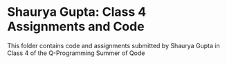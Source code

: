 # Shaurya Gupta: Class 4 Assignments and Code
This folder contains code and assignments submitted by Shaurya Gupta in Class 4 of the Q-Programming Summer of Qode